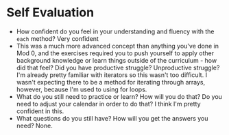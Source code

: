 # Self Evaluation

- How confident do you feel in your understanding and fluency with the `each` method?
  Very confident
- This was a much more advanced concept than anything you've done in Mod 0, and the exercises required you to push yourself to apply other background knowledge or learn things outside of the curriculum - how did that feel? Did you have productive struggle? Unproductive struggle?
  I'm already pretty familiar with iterators so this wasn't too difficult. I wasn't expecting there to be a method for iterating through arrays, however, because I'm used to using for loops.
- What do you still need to practice or learn? How will you do that? Do you need to adjust your calendar in order to do that?
  I think I'm pretty confident in this.
- What questions do you still have? How will you get the answers you need?
  None.
